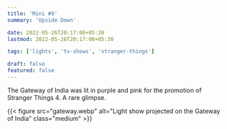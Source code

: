 ```yaml
---
title: 'Mini #9'
summary: 'Upside Down'

date: 2022-05-26T20:17:00+05:30
lastmod: 2022-05-26T20:17:00+05:30

tags: ['lights', 'tv-shows', 'stranger-things']

draft: false
featured: false
---
```


The Gateway of India was lit in purple and pink for the promotion of Stranger Things 4. A rare glimpse. 

{{< figure src="gateway.webp" alt="Light show projected on the Gateway of India" class="medium" >}}